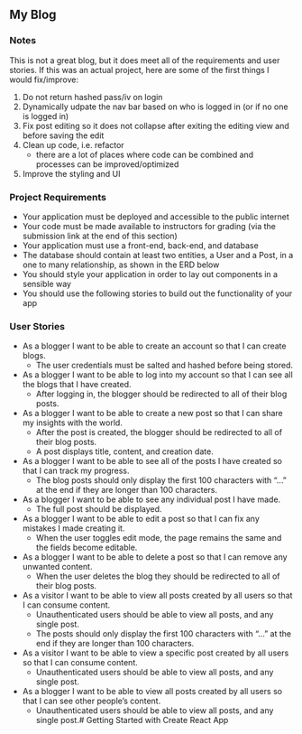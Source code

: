 ## My Blog

### Notes
This is not a great blog, but it does meet all of the requirements and user stories. If this was an actual project, here are some of the first things I would fix/improve:

1. Do not return hashed pass/iv on login
2. Dynamically udpate the nav bar based on who is logged in (or if no one is logged in)
3. Fix post editing so it does not collapse after exiting the editing view and before saving the edit
4. Clean up code, i.e. refactor
    - there are a lot of places where code can be combined and processes can be improved/optimized 
5. Improve the styling and UI

### Project Requirements
- Your application must be deployed and accessible to the public internet
- Your code must be made available to instructors for grading (via the submission link at the end of this section)
- Your application must use a front-end, back-end, and database
- The database should contain at least two entities, a User and a Post, in a one to many relationship, as shown in the ERD below
- You should style your application in order to lay out components in a sensible way
- You should use the following stories to build out the functionality of your app

### User Stories
- As a blogger I want to be able to create an account so that I can create blogs.
    - The user credentials must be salted and hashed before being stored.
- As a blogger I want to be able to log into my account so that I can see all the blogs that I have created.
    - After logging in, the blogger should be redirected to all of their blog posts.
- As a blogger I want to be able to create a new post so that I can share my insights with the world.
    - After the post is created, the blogger should be redirected to all of their blog posts.
    - A post displays title, content, and creation date.
- As a blogger I want to be able to see all of the posts I have created so that I can track my progress.
    - The blog posts should only display the first 100 characters with “...” at the end if they are longer than 100 characters.
- As a blogger I want to be able to see any individual post I have made.
    - The full post should be displayed.
- As a blogger I want to be able to edit a post so that I can fix any mistakes I made creating it.
    - When the user toggles edit mode, the page remains the same and the fields become editable.
- As a blogger I want to be able to delete a post so that I can remove any unwanted content.
    - When the user deletes the blog they should be redirected to all of their blog posts.
- As a visitor I want to be able to view all posts created by all users so that I can consume content.
    - Unauthenticated users should be able to view all posts, and any single post.
    - The posts should only display the first 100 characters with “...” at the end if they are longer than 100 characters.
- As a visitor I want to be able to view a specific post created by all users so that I can consume content.
    - Unauthenticated users should be able to view all posts, and any single post.
- As a blogger I want to be able to view all posts created by all users so that I can see other people’s content.
    - Unauthenticated users should be able to view all posts, and any single post.# Getting Started with Create React App
